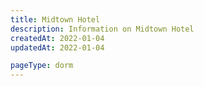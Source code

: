 ```yaml
---
title: Midtown Hotel
description: Information on Midtown Hotel
createdAt: 2022-01-04
updatedAt: 2022-01-04

pageType: dorm
---
```

  
  